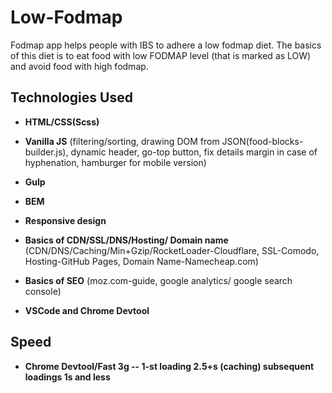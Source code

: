 # Low-Fodmap
Fodmap app helps people with IBS to adhere a low fodmap diet. The basics of this diet is to eat food with low FODMAP level (that is marked as LOW) and avoid food with high fodmap.

## Technologies Used

* **HTML/CSS(Scss)**

* **Vanilla JS** (filtering/sorting, drawing DOM from JSON(food-blocks-builder.js), dynamic header, go-top button, fix details margin in case of hyphenation, hamburger for mobile version)  

* **Gulp** 

* **BEM** 

* **Responsive design**

* **Basics of CDN/SSL/DNS/Hosting/ Domain name** 
(CDN/DNS/Caching/Min+Gzip/RocketLoader-Cloudflare, SSL-Comodo, Hosting-GitHub Pages, Domain Name-Namecheap.com)

* **Basics of SEO** (moz.com-guide, google analytics/ google search console)

* **VSCode and Chrome Devtool**

## Speed

* **Chrome Devtool/Fast 3g -- 1-st loading 2.5+s (caching) subsequent loadings 1s and less**
